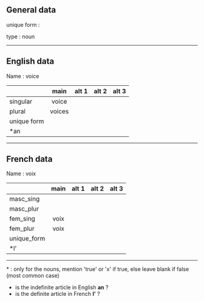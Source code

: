 ## General data

unique form :

type : noun

---

## English data

Name : voice

|             |  main  | alt 1 | alt 2 | alt 3 |
| :---------- | :----: | :---: | :---: | ----- |
| singular    | voice  |       |       |       |
| plural      | voices |       |       |       |
| unique form |        |       |       |       |
| \*an        |        |       |       |       |

---

## French data

Name : voix

|             | main | alt 1 | alt 2 | alt 3 |
| :---------- | :--: | :---: | :---: | :---: |
| masc_sing   |      |       |       |       |
| masc_plur   |      |       |       |       |
| fem_sing    | voix |       |       |       |
| fem_plur    | voix |       |       |       |
| unique_form |      |       |       |       |
| \*l'        |      |       |       |       |

---

\* : only for the nouns, mention 'true' or 'x' if true, else leave blank if false (most common case)

- is the indefinite article in English **an** ?
- is the definite article in French **l'** ?
